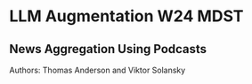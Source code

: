 <h1>LLM Augmentation W24 MDST</h1>
<h2>News Aggregation Using Podcasts</h2>
<p>Authors: Thomas Anderson and Viktor Solansky</p>
